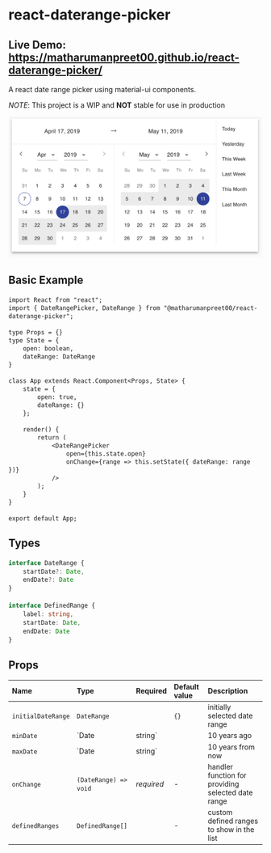 # react-daterange-picker

## Live Demo: https://matharumanpreet00.github.io/react-daterange-picker/

A react date range picker using material-ui components.

*NOTE*: This project is a WIP and **NOT** stable for use in production

![Screenshot](/screenshot_1.png?raw=true "Screenshot")



## Basic Example
```tsx
import React from "react";
import { DateRangePicker, DateRange } from "@matharumanpreet00/react-daterange-picker";

type Props = {}
type State = {
    open: boolean,
    dateRange: DateRange
}

class App extends React.Component<Props, State> {
	state = {
		open: true,
		dateRange: {}
	};
	
	render() {
		return (
			<DateRangePicker
				open={this.state.open}
				onChange={range => this.setState({ dateRange: range })}
			/>
		);
	}
}

export default App;
```


## Types 
```ts
interface DateRange {
    startDate?: Date,
    endDate?: Date
}

interface DefinedRange {
    label: string,
    startDate: Date,
    endDate: Date
}
```

## Props

Name | Type | Required | Default value | Description
:--- | :--- | :--- | :--- | :---
`initialDateRange` | `DateRange` | | `{}` | initially selected date range
`minDate` | `Date | string` | | 10 years ago | min date allowed in range
`maxDate` | `Date | string` | | 10 years from now | max date allowed in range
`onChange` | `(DateRange) => void` | _required_ | - | handler function for providing selected date range
`definedRanges` | `DefinedRange[]` | | - | custom defined ranges to show in the list

